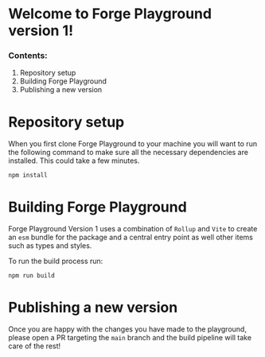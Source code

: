 # Welcome to Forge Playground version 1!

### Contents:

1. Repository setup
2. Building Forge Playground
3. Publishing a new version

# Repository setup

When you first clone Forge Playground to your machine you will want to run the following command to make sure all
the necessary dependencies are installed. This could take a few minutes.

```
npm install
```

# Building Forge Playground

Forge Playground Version 1 uses a combination of `Rollup` and `Vite` to create an `esm` bundle 
for the package and a central entry point as well other items such as types and styles. 

To run the build process run:

```
npm run build
```

# Publishing a new version

Once you are happy with the changes you have made to the playground, please open a PR targeting the `main` branch and the build pipeline will take care of the rest!
